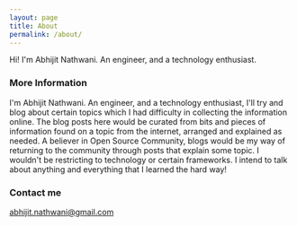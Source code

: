 ```yaml
---
layout: page
title: About
permalink: /about/
---
```


Hi! I'm Abhijit Nathwani. An engineer, and a technology enthusiast.

### More Information


I'm Abhijit Nathwani. An engineer, and a technology enthusiast, I'll try and blog about certain topics which I had difficulty in collecting the information online. The blog posts here would be curated from bits and pieces of information found on a topic from the internet, arranged and explained as needed. A believer in Open Source Community, blogs would be my way of returning to the community through posts that explain some topic. I wouldn't be restricting to technology or certain frameworks. I intend to talk about anything and everything that I learned the hard way!

### Contact me

[abhijit.nathwani@gmail.com](mailto:abhijit.nathwani@gmail.com)
